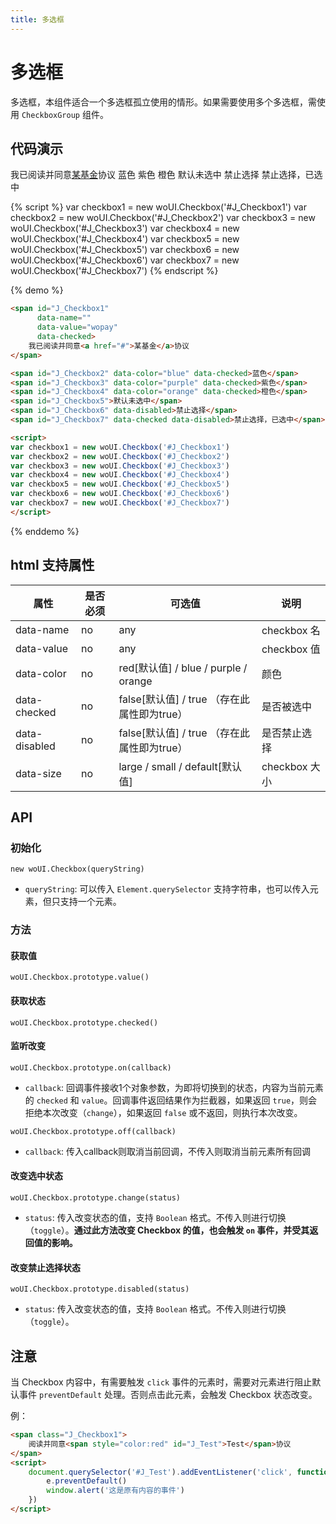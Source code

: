 ```yaml
---
title: 多选框
---
```

<style>

</style>

# 多选框

多选框，本组件适合一个多选框孤立使用的情形。如果需要使用多个多选框，需使用 `CheckboxGroup` 组件。

## 代码演示

<span id="J_Checkbox1" data-name="" data-value="wopay" data-checked>我已阅读并同意<a href="#">某基金</a>协议</span>
<span id="J_Checkbox2" data-color="blue" data-checked>蓝色</span>
<span id="J_Checkbox3" data-color="purple" data-checked>紫色</span>
<span id="J_Checkbox4" data-color="orange" data-checked>橙色</span>
<span id="J_Checkbox5">默认未选中</span>
<span id="J_Checkbox6" data-disabled>禁止选择</span>
<span id="J_Checkbox7" data-checked data-disabled>禁止选择，已选中</span>

{% script %}
var checkbox1 = new woUI.Checkbox('#J_Checkbox1')
var checkbox2 = new woUI.Checkbox('#J_Checkbox2')
var checkbox3 = new woUI.Checkbox('#J_Checkbox3')
var checkbox4 = new woUI.Checkbox('#J_Checkbox4')
var checkbox5 = new woUI.Checkbox('#J_Checkbox5')
var checkbox6 = new woUI.Checkbox('#J_Checkbox6')
var checkbox7 = new woUI.Checkbox('#J_Checkbox7')
{% endscript %}

{% demo %}
``` html
<span id="J_Checkbox1"
      data-name=""
      data-value="wopay"
      data-checked>
    我已阅读并同意<a href="#">某基金</a>协议
</span>

<span id="J_Checkbox2" data-color="blue" data-checked>蓝色</span>
<span id="J_Checkbox3" data-color="purple" data-checked>紫色</span>
<span id="J_Checkbox4" data-color="orange" data-checked>橙色</span>
<span id="J_Checkbox5">默认未选中</span>
<span id="J_Checkbox6" data-disabled>禁止选择</span>
<span id="J_Checkbox7" data-checked data-disabled>禁止选择，已选中</span>

<script>
var checkbox1 = new woUI.Checkbox('#J_Checkbox1')
var checkbox2 = new woUI.Checkbox('#J_Checkbox2')
var checkbox3 = new woUI.Checkbox('#J_Checkbox3')
var checkbox4 = new woUI.Checkbox('#J_Checkbox4')
var checkbox5 = new woUI.Checkbox('#J_Checkbox5')
var checkbox6 = new woUI.Checkbox('#J_Checkbox6')
var checkbox7 = new woUI.Checkbox('#J_Checkbox7')
</script>
```
{% enddemo %}

## html 支持属性

| 属性            | 是否必须 | 可选值                             | 说明          |
| ------------- | ---- | ------------------------------- | ----------- |
| data-name     | no   | any                             | checkbox 名  |
| data-value    | no   | any                             | checkbox 值  |
| data-color    | no   | red[默认值] / blue / purple / orange      | 颜色          |
| data-checked  | no   | false[默认值] / true （存在此属性即为true） | 是否被选中       |
| data-disabled | no   | false[默认值] / true （存在此属性即为true） | 是否禁止选择      |
| data-size     | no   | large / small / default[默认值]    | checkbox 大小 |

## API

### 初始化

`new woUI.Checkbox(queryString)`

* `queryString`: 可以传入 `Element.querySelector` 支持字符串，也可以传入元素，但只支持一个元素。

### 方法

#### 获取值

`woUI.Checkbox.prototype.value()`

#### 获取状态

`woUI.Checkbox.prototype.checked()`

#### 监听改变

`woUI.Checkbox.prototype.on(callback)`

* `callback`: 回调事件接收1个对象参数，为即将切换到的状态，内容为当前元素的 `checked` 和 `value`。回调事件返回结果作为拦截器，如果返回 `true`，则会拒绝本次改变（`change`），如果返回 `false` 或不返回，则执行本次改变。

`woUI.Checkbox.prototype.off(callback)`

* `callback`: 传入callback则取消当前回调，不传入则取消当前元素所有回调

#### 改变选中状态

`woUI.Checkbox.prototype.change(status)`

* `status`: 传入改变状态的值，支持 `Boolean` 格式。不传入则进行切换（`toggle`）。**通过此方法改变 Checkbox 的值，也会触发 `on` 事件，并受其返回值的影响。**

#### 改变禁止选择状态

`woUI.Checkbox.prototype.disabled(status)`

* `status`: 传入改变状态的值，支持 `Boolean` 格式。不传入则进行切换（`toggle`）。

## 注意

当 Checkbox 内容中，有需要触发 `click` 事件的元素时，需要对元素进行阻止默认事件 `preventDefault` 处理。否则点击此元素，会触发 Checkbox 状态改变。

例：

```html
<span class="J_Checkbox1">
    阅读并同意<span style="color:red" id="J_Test">Test</span>协议
</span>
<script>
    document.querySelector('#J_Test').addEventListener('click', function (e) {
        e.preventDefault()
        window.alert('这是原有内容的事件')
    })
</script>
```
